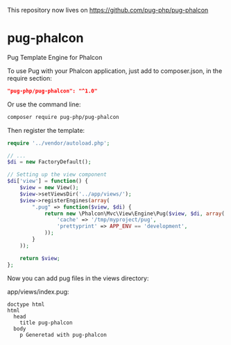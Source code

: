This repository now lives on https://github.com/pug-php/pug-phalcon

# pug-phalcon
Pug Template Engine for Phalcon

To use Pug with your Phalcon application, just add to composer.json, in the require section:

```json
"pug-php/pug-phalcon": "^1.0"
```

Or use the command line:
```sh
composer require pug-php/pug-phalcon
```

Then register the template:

```php
require '../vendor/autoload.php';

// ...
$di = new FactoryDefault();

// Setting up the view component
$di['view'] = function() {
    $view = new View();
    $view->setViewsDir('../app/views/');
    $view->registerEngines(array(
        ".pug" => function($view, $di) {
            return new \Phalcon\Mvc\View\Engine\Pug($view, $di, array(
                'cache' => '/tmp/myproject/pug',
                'prettyprint' => APP_ENV == 'development',
            ));
        }
    ));

    return $view;
};
```

Now you can add pug files in the views directory:

app/views/index.pug:

```pug
doctype html
html
  head
    title pug-phalcon
  body
    p Generetad with pug-phalcon
```
